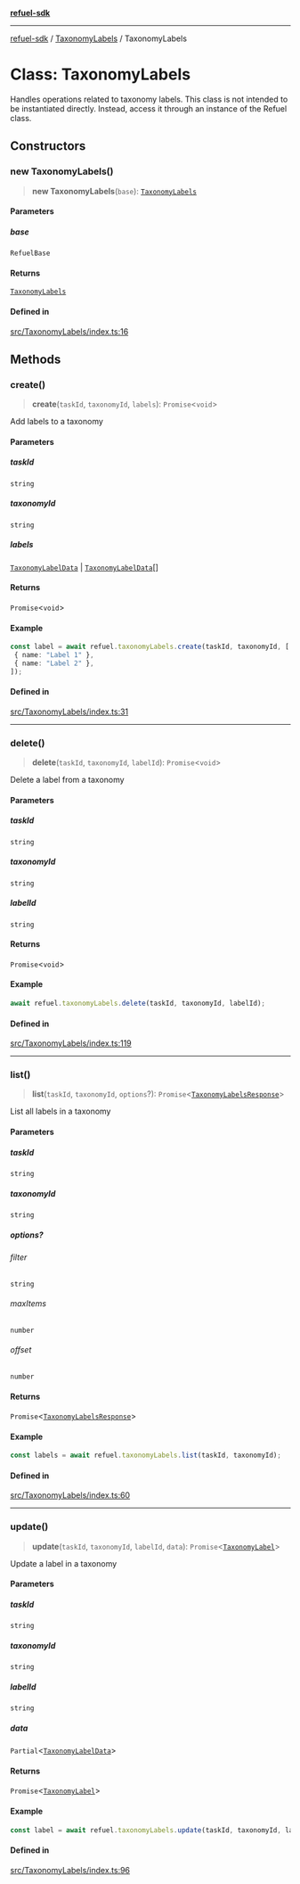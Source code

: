 [**refuel-sdk**](../../README.md)

***

[refuel-sdk](../../modules.md) / [TaxonomyLabels](../README.md) / TaxonomyLabels

# Class: TaxonomyLabels

Handles operations related to taxonomy labels.
This class is not intended to be instantiated directly.
Instead, access it through an instance of the Refuel class.

## Constructors

### new TaxonomyLabels()

> **new TaxonomyLabels**(`base`): [`TaxonomyLabels`](TaxonomyLabels.md)

#### Parameters

##### base

`RefuelBase`

#### Returns

[`TaxonomyLabels`](TaxonomyLabels.md)

#### Defined in

[src/TaxonomyLabels/index.ts:16](https://github.com/refuel-ai/refuel-sdk/blob/6bdaa976108229093d96ed4ea0b79dde2d2eeea9/src/TaxonomyLabels/index.ts#L16)

## Methods

### create()

> **create**(`taskId`, `taxonomyId`, `labels`): `Promise`\<`void`\>

Add labels to a taxonomy

#### Parameters

##### taskId

`string`

##### taxonomyId

`string`

##### labels

[`TaxonomyLabelData`](../../types/interfaces/TaxonomyLabelData.md) | [`TaxonomyLabelData`](../../types/interfaces/TaxonomyLabelData.md)[]

#### Returns

`Promise`\<`void`\>

#### Example

```ts
const label = await refuel.taxonomyLabels.create(taskId, taxonomyId, [
 { name: "Label 1" },
 { name: "Label 2" },
]);
```

#### Defined in

[src/TaxonomyLabels/index.ts:31](https://github.com/refuel-ai/refuel-sdk/blob/6bdaa976108229093d96ed4ea0b79dde2d2eeea9/src/TaxonomyLabels/index.ts#L31)

***

### delete()

> **delete**(`taskId`, `taxonomyId`, `labelId`): `Promise`\<`void`\>

Delete a label from a taxonomy

#### Parameters

##### taskId

`string`

##### taxonomyId

`string`

##### labelId

`string`

#### Returns

`Promise`\<`void`\>

#### Example

```ts
await refuel.taxonomyLabels.delete(taskId, taxonomyId, labelId);
```

#### Defined in

[src/TaxonomyLabels/index.ts:119](https://github.com/refuel-ai/refuel-sdk/blob/6bdaa976108229093d96ed4ea0b79dde2d2eeea9/src/TaxonomyLabels/index.ts#L119)

***

### list()

> **list**(`taskId`, `taxonomyId`, `options`?): `Promise`\<[`TaxonomyLabelsResponse`](../../types/interfaces/TaxonomyLabelsResponse.md)\>

List all labels in a taxonomy

#### Parameters

##### taskId

`string`

##### taxonomyId

`string`

##### options?

###### filter

`string`

###### maxItems

`number`

###### offset

`number`

#### Returns

`Promise`\<[`TaxonomyLabelsResponse`](../../types/interfaces/TaxonomyLabelsResponse.md)\>

#### Example

```ts
const labels = await refuel.taxonomyLabels.list(taskId, taxonomyId);
```

#### Defined in

[src/TaxonomyLabels/index.ts:60](https://github.com/refuel-ai/refuel-sdk/blob/6bdaa976108229093d96ed4ea0b79dde2d2eeea9/src/TaxonomyLabels/index.ts#L60)

***

### update()

> **update**(`taskId`, `taxonomyId`, `labelId`, `data`): `Promise`\<[`TaxonomyLabel`](../../types/interfaces/TaxonomyLabel.md)\>

Update a label in a taxonomy

#### Parameters

##### taskId

`string`

##### taxonomyId

`string`

##### labelId

`string`

##### data

`Partial`\<[`TaxonomyLabelData`](../../types/interfaces/TaxonomyLabelData.md)\>

#### Returns

`Promise`\<[`TaxonomyLabel`](../../types/interfaces/TaxonomyLabel.md)\>

#### Example

```ts
const label = await refuel.taxonomyLabels.update(taskId, taxonomyId, labelId, { name: "New Name" });
```

#### Defined in

[src/TaxonomyLabels/index.ts:96](https://github.com/refuel-ai/refuel-sdk/blob/6bdaa976108229093d96ed4ea0b79dde2d2eeea9/src/TaxonomyLabels/index.ts#L96)
